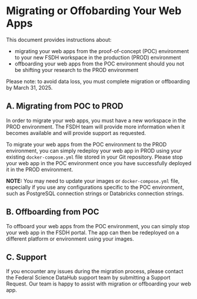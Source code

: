 # Migrating or Offobarding Your Web Apps

This document provides instructions about:

*	migrating your web apps from the proof-of-concept (POC) environment to your new FSDH workspace in the production (PROD) environment
*	offboarding your web apps from the POC environment should you not be shifting your research to the PROD environment

Please note: to avoid data loss, you must complete migration or offboarding by March 31, 2025.

## A. Migrating from POC to PROD

In order to migrate your web apps, you must have a new workspace in the PROD environment. The FSDH team will provide more information when it becomes available and will provide support as requested. 

To migrate your web apps from the POC environment to the PROD environment, you can simply redeploy your web app in PROD using your existing `docker-compose.yml` file stored in your Git repository. Please stop your web app in the POC environment once you have successfully deployed it in the PROD environment.

**NOTE:** You may need to update your images or `docker-compose.yml` file, especially if you use any configurations specific to the POC environment, such as PostgreSQL connection strings or Databricks connection strings.

## B. Offboarding from POC

To offboard your web apps from the POC environment, you can simply stop your web app in the FSDH portal. The app can then be redeployed on a different platform or environment using your images.

## C. Support

If you encounter any issues during the migration process, please contact the Federal Science DataHub support team by submitting a Support Request. Our team is happy to assist with migration or offboarding your web app.
